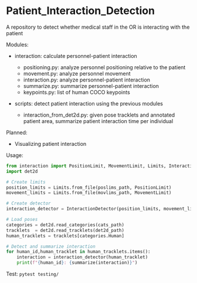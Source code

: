 # Patient_Interaction_Detection
A repository to detect whether medical staff in the OR is interacting with the patient

Modules:
- interaction: calculate personnel-patient interaction
  - positioning.py: analyze personnel positioning relative to the patient
  - movement.py: analyze personnel movement
  - interaction.py: analyze personnel-patient interaction
  - summarize.py: summarize personnel-patient interaction
  - keypoints.py: list of human COCO keypoints

- scripts: detect patient interaction using the previous modules
  - interaction_from_det2d.py: given pose tracklets and annotated patient area, summarize patient interaction time per individual

Planned:
- Visualizing patient interaction

Usage:
```python
from interaction import PositionLimit, MovementLimit, Limits, InteractionDetector, summarize
import det2d

# Create limits
position_limits = Limits.from_file(poslims_path, PositionLimit)
movement_limits = Limits.from_file(movlims_path, MovementLimit)

# Create detector
interaction_detector = InteractionDetector(position_limits, movement_limits)

# Load poses
categories = det2d.read_categories(cats_path)
tracklets  = det2d.read_tracklets(det2d_path)
human_tracklets = tracklets[categories.Human]

# Detect and summarize interaction
for human_id,human_tracklet in human_tracklets.items():
    interaction = interaction_detector(human_tracklet)
    print(f"{human_id}: {summarize(interaction)}")
```

Test:
`pytest testing/`